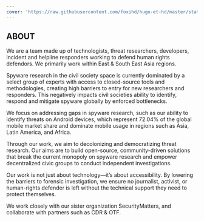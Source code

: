 ```yaml
---
cover: 'https://raw.githubusercontent.com/foxihd/hugo-et-hd/master/static/svg/flowlines/22.svg'
---
```


## ABOUT

We are a team made up of technologists, threat researchers, developers, incident and helpline responders working to defend human rights defendors. We primarily work within East & South East Asia regions. 

Spyware research in the civil society space is currently dominated by a select group of experts with access to closed-source tools and methodologies, creating high barriers to entry for new researchers and responders. This negatively impacts civil societies ability to identify, respond and mitigate spyware globally by enforced bottlenecks. 

We focus on addressing gaps in spyware research, such as our ability to identify threats on Android devices, which   represent 72.04% of the global mobile market share and dominate mobile usage in regions such as Asia, Latin America, and Africa. 

Through our work, we aim to decolonizing and democratizing threat research. Our aims are to build open-source, community-driven solutions that break the current monopoly on spyware research and empower decentralized civic groups to conduct independent investigations.

Our work is not just about technology—it’s about accessibility. By lowering the barriers to forensic investigation, we ensure no journalist, activist, or human-rights defender is left without the technical support they need to protect themselves.

We work closely with our sister organization SecurityMatters, and collaborate with partners such as CDR & OTF. 
